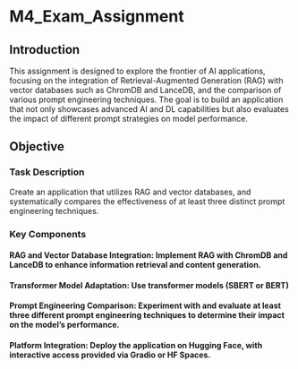 # M4_Exam_Assignment

## Introduction
This assignment is designed to explore the frontier of AI applications, focusing on the integration of Retrieval-Augmented Generation (RAG) with vector databases such as ChromDB and LanceDB, and the comparison of various prompt engineering techniques. The goal is to build an application that not only showcases advanced AI and DL capabilities but also evaluates the impact of different prompt strategies on model performance.

## Objective
### Task Description
Create an application that utilizes RAG and vector databases, and systematically compares the effectiveness of at least three distinct prompt engineering techniques.

### Key Components

#### RAG and Vector Database Integration: Implement RAG with ChromDB and LanceDB to enhance information retrieval and content generation.

#### Transformer Model Adaptation: Use transformer models (SBERT or BERT)

#### Prompt Engineering Comparison: Experiment with and evaluate at least three different prompt engineering techniques to determine their impact on the model’s performance.

#### Platform Integration: Deploy the application on Hugging Face, with interactive access provided via Gradio or HF Spaces.
